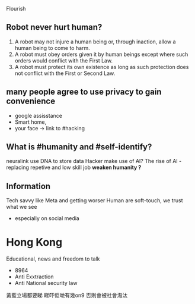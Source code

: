 Flourish

## Robot never hurt human?
1. A robot may not injure a human being or, through inaction, allow a human being to come to harm.
2. A robot must obey orders given it by human beings except where such orders would conflict with the First Law.
3.  A robot must protect its own existence as long as such protection does not conflict with the First or Second Law.

## many people agree to use privacy to gain convenience
- google assisstance
- Smart home,
- your face → link to #hacking

## What is #humanity and #self-identify?
neuralink
use DNA to store data
Hacker make use of AI?
The rise of AI - replacing repetive and low skill job
**weaken humanity ?**

## Information
Tech savvy like Meta and getting worser
Human are soft-touch, we trust what we see
- especially on social media

# Hong Kong
Educational, news and freedom to talk
- 8964
- Anti Exxtraction
- Anti National security law

黃藍立場都要睇
睇吓佢哋有幾on9
否則會被社會淘汰